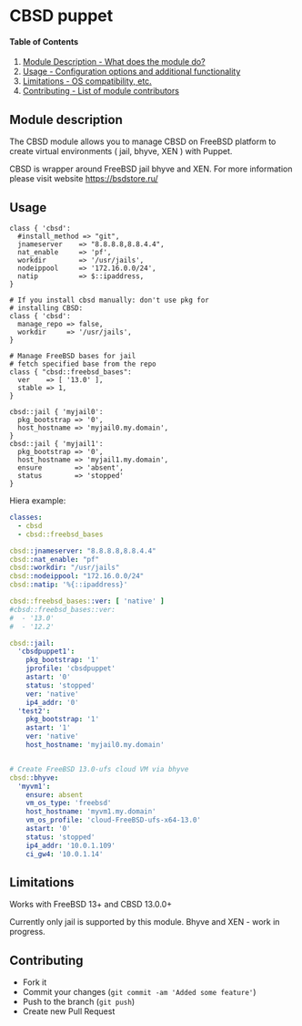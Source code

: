 # CBSD puppet

#### Table of Contents

1. [Module Description - What does the module do?](#module-description)
2. [Usage - Configuration options and additional functionality](#usage)
3. [Limitations - OS compatibility, etc.](#limitations)
4. [Contributing - List of module contributors](#contributing)

## Module description

The CBSD module allows you to manage CBSD on FreeBSD platform to create virtual environments ( jail, bhyve, XEN ) with Puppet.

CBSD is wrapper around FreeBSD jail bhyve and XEN. For more information please visit website https://bsdstore.ru/

## Usage

```Puppet
class { 'cbsd':
  #install_method => "git",
  jnameserver    => "8.8.8.8,8.8.4.4",
  nat_enable     => 'pf',
  workdir        => '/usr/jails',
  nodeippool     => '172.16.0.0/24',
  natip          => $::ipaddress,
}
```

```Puppet
# If you install cbsd manually: don't use pkg for
# installing CBSD:
class { 'cbsd':
  manage_repo => false,
  workdir     => '/usr/jails',
}
```

```Puppet
# Manage FreeBSD bases for jail
# fetch specified base from the repo
class { "cbsd::freebsd_bases":
  ver    => [ '13.0' ],
  stable => 1,
}

cbsd::jail { 'myjail0':
  pkg_bootstrap => '0',
  host_hostname => 'myjail0.my.domain',
}
cbsd::jail { 'myjail1':
  pkg_bootstrap => '0',
  host_hostname => 'myjail1.my.domain',
  ensure        => 'absent',
  status        => 'stopped'
}

```

Hiera example:
```YAML
classes:
  - cbsd
  - cbsd::freebsd_bases

cbsd::jnameserver: "8.8.8.8,8.8.4.4"
cbsd::nat_enable: "pf"
cbsd::workdir: "/usr/jails"
cbsd::nodeippool: "172.16.0.0/24"
cbsd::natip: '%{::ipaddress}'

cbsd::freebsd_bases::ver: [ 'native' ]
#cbsd::freebsd_bases::ver:
#  - '13.0'
#  - '12.2'

cbsd::jail:
  'cbsdpuppet1':
    pkg_bootstrap: '1'
    jprofile: 'cbsdpuppet'
    astart: '0'
    status: 'stopped'
    ver: 'native'
    ip4_addr: '0'
  'test2':
    pkg_bootstrap: '1'
    astart: '1'
    ver: 'native'
    host_hostname: 'myjail0.my.domain'


# Create FreeBSD 13.0-ufs cloud VM via bhyve
cbsd::bhyve:
  'myvm1':
    ensure: absent
    vm_os_type: 'freebsd'
    host_hostname: 'myvm1.my.domain'
    vm_os_profile: 'cloud-FreeBSD-ufs-x64-13.0'
    astart: '0'
    status: 'stopped'
    ip4_addr: '10.0.1.109'
    ci_gw4: '10.0.1.14'

```

## Limitations

Works with FreeBSD 13+ and CBSD 13.0.0+

Currently only jail is supported by this module. Bhyve and XEN - work in progress.

## Contributing

* Fork it
* Commit your changes (`git commit -am 'Added some feature'`)
* Push to the branch (`git push`)
* Create new Pull Request

